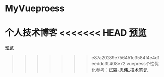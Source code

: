 # MyVueproess
个人技术博客
<<<<<<< HEAD
[预览](https://beautifulgirl230.github.io/MyVueproess/)
=======
[预览](https://beautifulgirl230.github.io/MyVueproess/)
>>>>>>> e87a20289e756451c3584f4e4d1eeddc3b408e72
vuepress个性优化参考：[試毅-思伟_技术笔记](https://zhousiwei.gitee.io/ibooks/)